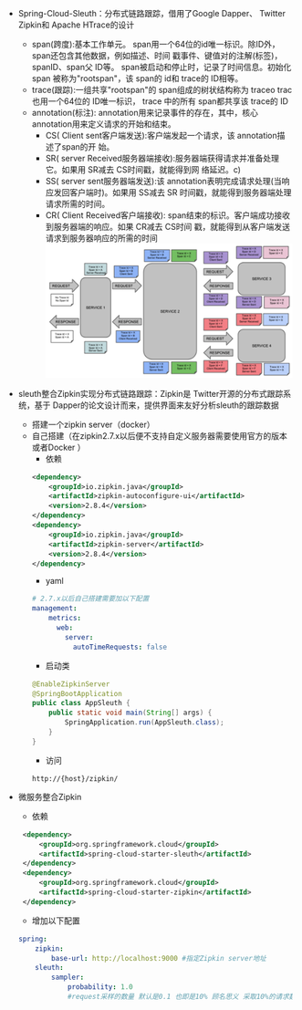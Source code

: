 - Spring-Cloud-Sleuth：分布式链路跟踪，借用了Google Dapper、 Twitter
Zipkin和 Apache HTrace的设计
    - span(跨度):基本工作单元。 span用一个64位的id唯一标识。除ID外，span还包含其他数据，例如描述、时间 戳事件、键值对的注解(标签)， spanID、span父 ID等。 span被启动和停止时，记录了时间信息。初始化 span 被称为"rootspan"，该 span的 id和 trace的 ID相等。
    - trace(跟踪):一组共享"rootspan"的 span组成的树状结构称为 traceo trac也用一个64位的 ID唯一标识， trace 中的所有 span都共享该 trace的 ID
    - annotation(标注): annotation用来记录事件的存在，其中，核心annotation用来定义请求的开始和结束。 
        - CS( Client sent客户端发送):客户端发起一个请求，该 annotation描述了span的开 始。
        - SR( server Received服务器端接收):服务器端获得请求并准备处理它。如果用 SR减去 CS时间戳，就能得到网 络延迟。c)
        - SS( server sent服务器端发送):该 annotation表明完成请求处理(当响应发回客户端时)。如果用 SS减去 SR 时间戳，就能得到服务器端处理请求所需的时间。
        - CR( Client Received客户端接收): span结束的标识。客户端成功接收到服务器端的响应。如果 CR减去 CS时间 戳，就能得到从客户端发送请求到服务器响应的所需的时间
    ![](/assets/iShot2020-10-26上午06.51.05.png)
    
- sleuth整合Zipkin实现分布式链路跟踪：Zipkin是 Twitter开源的分布式跟踪系统，基于 Dapper的论文设计而来，提供界面来友好分析sleuth的跟踪数据
    - 搭建一个zipkin server（docker）
    - 自己搭建（在zipkin2.7.x以后便不支持自定义服务器需要使用官方的版本或者Docker ）
        - 依赖
        ```xml
        <dependency>
            <groupId>io.zipkin.java</groupId>     
            <artifactId>zipkin-autoconfigure-ui</artifactId>         
            <version>2.8.4</version>
        </dependency>
        <dependency>
            <groupId>io.zipkin.java</groupId>     
            <artifactId>zipkin-server</artifactId> 
            <version>2.8.4</version>
        </dependency>
        ```
        - yaml
        ```yaml
        # 2.7.x以后自己搭建需要加以下配置
        management:
            metrics:
              web: 
                server:
                  autoTimeRequests: false
        ```
        - 启动类
        ```java
        @EnableZipkinServer
        @SpringBootApplication
        public class AppSleuth {
            public static void main(String[] args) {             
                SpringApplication.run(AppSleuth.class);
            } 
        }
        ```
        - 访问
        ```
        http://{host}/zipkin/
        ```
- 微服务整合Zipkin
    - 依赖
    ```xml
     <dependency> 
         <groupId>org.springframework.cloud</groupId> 
         <artifactId>spring-cloud-starter-sleuth</artifactId>
     </dependency>
     <dependency> 
         <groupId>org.springframework.cloud</groupId>     
         <artifactId>spring-cloud-starter-zipkin</artifactId>
     </dependency>
    ```
    - 增加以下配置
    ```yaml
    spring:
        zipkin:
            base-url: http://localhost:9000 #指定Zipkin server地址         
        sleuth:
            sampler:
                probability: 1.0 
                #request采样的数量 默认是0.1 也即是10% 顾名思义 采取10%的请求数据,因为在分布式系统中，数据量可能会非常大，因此采样非常重要。我们示例数据少最好配置为1全采样
    ```
        
        
    
